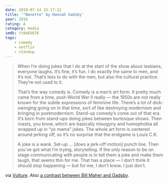 ```yaml
---
date: 2018-07-14 15:17:12
title: '"Nanette" by Hannah Gadsby'
year: 2018
rating: A
category: media
imdb: tt8465676
tags:
    - comedy
    - netflix
    - standup
---
```


> When I’m doing jokes that I do at the start of the show about lesbians, everyone laughs. It’s fine, it’s fun. I do exactly the same to men, and it’s not. That’s less to do with the men, but also the cultural practice. They’re not used to it.
>
> That’s the way comedy is. Comedy is a man’s art form. It pretty much came from a time, post–World War II really — the 1950s are not really known for the subtle expressions of feminine life. There’s a lot of dick-swinging going on in that time, sort of like destroying modernism and bringing in postmodernism. Stand-up comedy’s come out of that era. It’s born from stand-ups doing jokes between burlesque shows. Then roasts, you know, which are basically misogyny and homophobia all wrapped up in “yo mama” jokes. The whole art form is centered around jerking off, so it’s no surprise that the endgame is Louis C.K.
>
> A joke is a wank. Set-up ... [does a jerk-off motion] punch line. Then you’ve got what I’m trying, storytelling. If the only reason to be on stage communicating with people is to tell them a joke and make them laugh, that seems thin for me. That has a place — I don’t think it should stop happening — but for me, I don’t know. I just don’t.

via [Vulture](http://www.vulture.com/2018/06/hannah-gadsby-on-her-netflix-stand-up-special-nanette.html). Also [a contrast between Bill Maher and Gadsby](http://www.vulture.com/2018/07/bill-maher-hannah-gadsby-stand-up-comedy.html).

